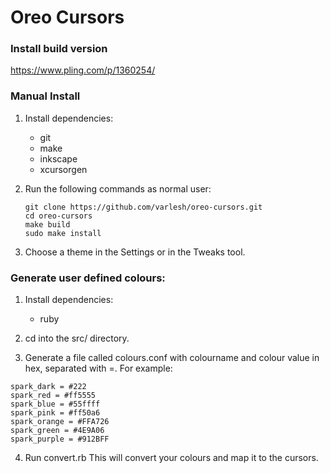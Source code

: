 # Oreo Cursors

### Install build version

https://www.pling.com/p/1360254/

### Manual Install

1. Install dependencies:

    - git
    - make
    - inkscape
    - xcursorgen

2. Run the following commands as normal user:

    ```
    git clone https://github.com/varlesh/oreo-cursors.git
    cd oreo-cursors
    make build
    sudo make install
    ```

3. Choose a theme in the Settings or in the Tweaks tool.

### Generate user defined colours:

1. Install dependencies:
    - ruby

2. cd into the src/ directory.

3. Generate a file called colours.conf with colourname and colour value in hex, separated with =. For example:

```
spark_dark = #222
spark_red = #ff5555
spark_blue = #55ffff
spark_pink = #ff50a6
spark_orange = #FFA726
spark_green = #4E9A06
spark_purple = #912BFF
```

4. Run convert.rb
This will convert your colours and map it to the cursors.
